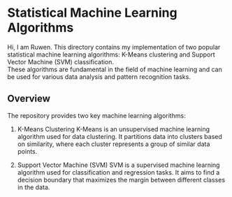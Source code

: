# Statistical Machine Learning Algorithms
Hi, I am Ruwen. This directory contains my implementation of two popular statistical machine learning algorithms: K-Means clustering and Support Vector Machine (SVM) classification. 
</br>
These algorithms are fundamental in the field of machine learning and can be used for various data analysis and pattern recognition tasks.

## Overview
The repository provides two key machine learning algorithms:

1. K-Means Clustering
   K-Means is an unsupervised machine learning algorithm used for data clustering. It partitions data into clusters based on similarity, where each cluster represents a group of similar data points.

2. Support Vector Machine (SVM)
   SVM is a supervised machine learning algorithm used for classification and regression tasks. It aims to find a decision boundary that maximizes the margin between different classes in the data.
